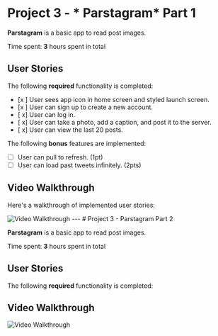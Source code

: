 # Project 3 - * Parstagram* Part 1

**Parstagram** is a basic app to read post images.

Time spent: **3** hours spent in total

## User Stories

The following **required** functionality is completed:

- [x ] User sees app icon in home screen and styled launch screen.
- [x ] User can sign up to create a new account.
- [ x] User can log in.
- [ x] User can take a photo, add a caption, and post it to the server.
- [ x] User can view the last 20 posts.

The following **bonus** features are implemented:

- [ ] User can pull to refresh. (1pt)
- [ ] User can load past tweets infinitely. (2pts)

## Video Walkthrough

Here's a walkthrough of implemented user stories:

<img src='http://g.recordit.co/rLwUstk3eF.gif' title='Video Walkthrough' width='' alt='Video Walkthrough' />
---
# Project 3 -  Parstagram Part 2

**Parstagram** is a basic app to read post images.

Time spent: **3** hours spent in total

## User Stories

The following **required** functionality is completed:

## Video Walkthrough
<img src='http://g.recordit.co/g15W0kAAQ6.gif' title='Video Walkthrough' width='' alt='Video Walkthrough' />
